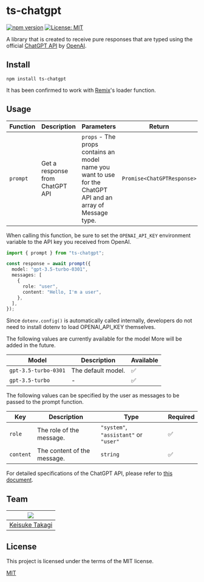 # ts-chatgpt

[![npm version](https://badge.fury.io/js/ts-chatgpt.svg)](https://badge.fury.io/js/ts-chatgpt)
[![License: MIT](https://img.shields.io/badge/License-MIT-yellow.svg)](https://opensource.org/licenses/MIT)

A library that is created to receive pure responses that are typed using the official [ChatGPT API](https://platform.openai.com/docs/guides/chat) by [OpenAI](https://openai.com/).

## Install

```shell
npm install ts-chatgpt
```

It has been confirmed to work with [Remix](https://github.com/remix-run/remix)'s loader function.

## Usage

| Function | Description                     | Parameters                                                                                                   | Return                     |
| -------- | ------------------------------- | ------------------------------------------------------------------------------------------------------------ | -------------------------- |
| `prompt` | Get a response from ChatGPT API | `props` - The props contains an model name you want to use for the ChatGPT API and an array of Message type. | `Promise<ChatGPTResponse>` |

When calling this function, be sure to set the `OPENAI_API_KEY` environment variable to the API key you received from OpenAI.

```ts
import { prompt } from "ts-chatgpt";

const response = await prompt({
  model: "gpt-3.5-turbo-0301",
  messages: [
    {
      role: "user",
      content: "Hello, I'm a user",
    },
  ],
});
```

Since `dotenv.config()` is automatically called internally, developers do not need to install dotenv to load OPENAI_API_KEY themselves.

The following values are currently available for the model
More will be added in the future.

| Model                | Description        | Available |
| -------------------- | ------------------ | --------- |
| `gpt-3.5-turbo-0301` | The default model. | ✅        |
| `gpt-3.5-turbo`      | -                  | ✅        |

The following values can be specified by the user as messages to be passed to the prompt function.

| Key       | Description                 | Type                                  | Required |
| --------- | --------------------------- | ------------------------------------- | -------- |
| `role`    | The role of the message.    | `"system"`, `"assistant"` or `"user"` | ✅       |
| `content` | The content of the message. | `string`                              | ✅       |

For detailed specifications of the ChatGPT API, please refer to [this document](https://platform.openai.com/docs/api-reference/chat/create).

## Team

| ![](https://avatars.githubusercontent.com/u/66447334?v=4) |
| --------------------------------------------------------- |
| [Keisuke Takagi](https://github.com/takagimeow)               |

## License

This project is licensed under the terms of the MIT license.

[MIT](https://github.com/takagimeow/ts-chatgpt/blob/main/LICENSE)
